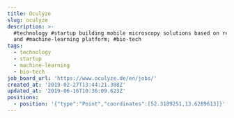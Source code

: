 ```yaml
---
title: Oculyze
slug: oculyze
description: >-
  #technology #startup building mobile microscopy solutions based on recognition
  and #machine-learning platform; #bio-tech
tags:
  - technology
  - startup
  - machine-learning
  - bio-tech
job_board_url: 'https://www.oculyze.de/en/jobs/'
created_at: '2019-02-27T13:44:21.308Z'
updated_at: '2019-06-16T10:36:09.623Z'
positions:
  - position: '{"type":"Point","coordinates":[52.3189251,13.6289613]}'
---
```


